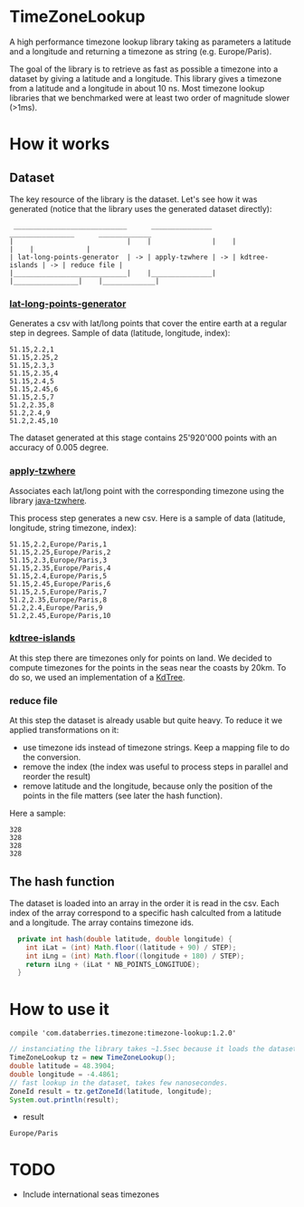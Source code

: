 # TimeZoneLookup

A high performance timezone lookup library taking as parameters a latitude and a longitude and returning a timezone as string (e.g. Europe/Paris). 

The goal of the library is to retrieve as fast as possible a timezone into a dataset by giving a latitude and a longitude. This library gives a timezone from a latitude and a longitude in about 10 ns. Most timezone lookup libraries that we benchmarked were at least two order of magnitude slower (>1ms).


# How it works

## Dataset 

The key resource of the library is the dataset. Let's see how it was generated (notice that the library uses the generated dataset directly):  

```
 ____________________________      _______________      ________________      _____________
|                            |    |               |    |                |    |             |
| lat-long-points-generator  | -> | apply-tzwhere | -> | kdtree-islands | -> | reduce file |
|____________________________|    |_______________|    |________________|    |_____________|
```

### [lat-long-points-generator](https://github.com/databerries/lat-long-points-generator)
Generates a csv with lat/long points that cover the entire earth at a regular step in degrees. Sample of data (latitude, longitude, index): 

```
51.15,2.2,1
51.15,2.25,2
51.15,2.3,3
51.15,2.35,4
51.15,2.4,5
51.15,2.45,6
51.15,2.5,7
51.2,2.35,8
51.2,2.4,9
51.2,2.45,10
```
The dataset generated at this stage contains 25'920'000 points with an accuracy of 0.005 degree.

### [apply-tzwhere](https://github.com/databerries/apply-tzwhere)

Associates each lat/long point with the corresponding timezone using the library [java-tzwhere](https://github.com/sensoranalytics/java-tzwhere/).

This process step generates a new csv. Here is a sample of data (latitude, longitude, string timezone, index):

```
51.15,2.2,Europe/Paris,1
51.15,2.25,Europe/Paris,2
51.15,2.3,Europe/Paris,3
51.15,2.35,Europe/Paris,4
51.15,2.4,Europe/Paris,5
51.15,2.45,Europe/Paris,6
51.15,2.5,Europe/Paris,7
51.2,2.35,Europe/Paris,8
51.2,2.4,Europe/Paris,9
51.2,2.45,Europe/Paris,10
```

### [kdtree-islands](https://github.com/databerries/neareast-tz)

At this step there are timezones only for points on land. We decided to compute timezones for the points in the seas near the coasts by 20km. To do so, we used an implementation of a [KdTree](https://github.com/phishman3579/java-algorithms-implementation/blob/master/src/com/jwetherell/algorithms/data_structures/KdTree.java).

### reduce file

At this step the dataset is already usable but quite heavy. To reduce it we applied transformations on it:
* use timezone ids instead of timezone strings. Keep a mapping file to do the conversion. 
* remove the index (the index was useful to process steps in parallel and reorder the result)
* remove latitude and the longitude, because only the position of the points in the file matters (see later the hash function).

Here a sample:
```
328
328
328
328
```

## The hash function 
The dataset is loaded into an array in the order it is read in the csv. Each index of the array correspond to a specific hash calculted from a latitude and a longitude. The array contains timezone ids.

```java
  private int hash(double latitude, double longitude) {
    int iLat = (int) Math.floor((latitude + 90) / STEP);
    int iLng = (int) Math.floor((longitude + 180) / STEP);
    return iLng + (iLat * NB_POINTS_LONGITUDE);
  }
```

# How to use it 

```
compile 'com.databerries.timezone:timezone-lookup:1.2.0'
```

```java
// instanciating the library takes ~1.5sec because it loads the dataset.
TimeZoneLookup tz = new TimeZoneLookup();
double latitude = 48.3904;
double longitude = -4.4861;
// fast lookup in the dataset, takes few nanosecondes.
ZoneId result = tz.getZoneId(latitude, longitude);
System.out.println(result);
```

* result

```
Europe/Paris
```

# TODO
- Include international seas timezones
